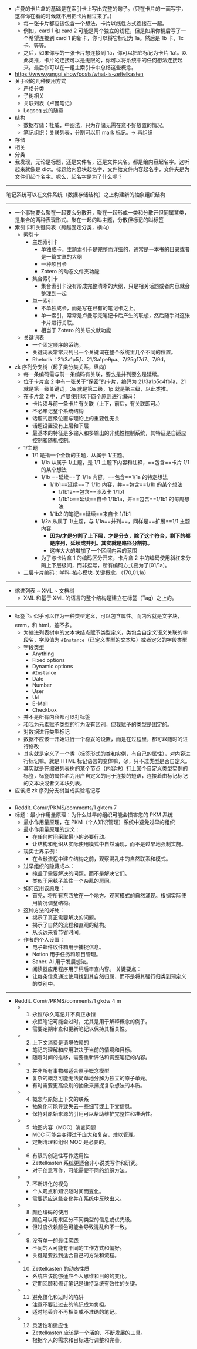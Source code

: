 - 卢曼的卡片盒的基础是在索引卡上写出完整的句子。(只在卡片的一面写字，这样你在看的时候就不用把卡片翻过来了。)
  - 每一张卡片都应该包含一个想法，卡片以线性方式连接在一起。
  - 例如，card 1 和 card 2 可能是两个独立的线程，但是如果你稍后写了一个希望连接到 card 1 的新卡，你可以将它标记为 1a。然后是 1b 卡，1c 卡，等等。
  - 之后，如果你写的一张卡片想连接到 1a，你可以把它标记为卡片 1a1。以此类推，卡片的连接可以是无限的，你可以将系统中的任何想法连接起来。最后你可以在一组主索引卡中总结这些概念。
- https://www.yangqi.show/posts/what-is-zettelkasten
- 关于树的几种使用方式
  - 严格分类
  - 子树相关
  - 关联列表（卢曼笔记）
  - Logseq 式的随意
- 结构
  - 数据存储：杜威，中图法，只为存储无需在意不好放置的情况。
  - 笔记组织：关联列表，分割可以用 mark 标记。-> 再组织
- 存储
- 相关
- 分类
- 我发现，无论是标题，还是文件名，还是文件夹名。都是给内容起名字。这听起来就像是 dict。标题给内容块起名字，文件给文件内容起名字，文件夹是为文件们起个名字。呢么，起名字是为了什么呢？

---

笔记系统可以在文件系统（数据存储结构）之上构建新的抽象组织结构

---

- 一个事物要么聚在一起要么分散开，聚在一起形成一类和分散开但同属某类，是集合的两种表现形式。聚在一起的叫主题，分散但标记的叫标签
- 索引卡和关键词表（跨越固定分类，横向）
  - 索引卡
    - 主题索引卡
      - 单独成卡。主题索引卡是完整而详细的，通常是一本书的目录或者是一篇文章的大纲
      - 一种项目卡
      - Zotero 的动态文件夹功能
    - 集合索引卡
      - 集合索引卡没有形成完整清晰的大纲，只是相关话题或者内容就会整理到一起
    - 单一索引
      - 不单独成卡，而是写在已有的笔记卡之上。
      - 单一索引，常常是卢曼写完笔记卡后产生的联想，然后随手对这张卡片进行关联。
      - 相当于 Zotero 的关联文献功能
  - 关键词表
    - 一个固定顺序的系统。
    - 关键词表常常只列出一个关键词在整个系统里几个不同的位置。
    - Rhetorik：21/3a1p5,1、21/3a1pe9pa、7/25g17d7、7/9d。
- zk 序列分支树（超子类分类关系，纵向）
  - 每一条编码需与前一条编码有关联，要么是并列要么是延续。
  - 位于卡片盒 2 中有一张关于“保密”的卡片，编码为 21/3a1p5c4fb1a，21 就是第一级关键词，3a 就是第二级，1p 就是第三级，以此类推。
  - 在卡片盒 2 中，卢曼使用以下四个原则进行编码：
    - 卡片须与前一条卡片有关联（上下，前后，有关联即可。）
    - 不必牢记整个系统结构
    - 话题的层级位置与理论上的重要性无关
    - 话题设置没有上层和下层
    - 最基本的特征是多输入和多输出的非线性控制系统，其特征是自适应控制和随机控制。
  - 1/主题
    - 1/1 是指一个全新的主题，从属于 1/主题。
      - 1/1a 从属于 1/主题，是 1/1 主题下内容和注释，==包含==卡片 1/1 的某个想法
      - 1/1b ==延续==了 1/1a 内容，==包含==1/1a 的特定想法
        - 1/1b1==延续==了 1/1b 内容，并==包含==1/1b 的某个想法
          - 1/1b1a==包含==涉及卡 1/1b1
          - 1/1b1b==延续==自卡 1/1b1a，并==包含==1/1b1 的每周想法
        - 1/1b2 的笔记==延续==来自卡 1/1b1
      - 1/2a 从属于 1/主题，与 1/1a==并列==，同样是==扩展==1/1 主题内容
        - **因为/才是分割了上下层，才是分支，除了这个符合，剩下的都是序列，延续或并列。其实就是路径分割符。**
        - 这样大大的增加了一个区间内容的范围
      - 为了与卡片盒 1 的编码区分开来，卡片盒 2 中的编码使用斜杠来分隔上下层级间，而非逗号，所有编码方式变为了[01/1a]。
  - 三层卡片编码：学科-核心模块-关键概念，（170,01,1a）

---

- 缩进列表 ~ XML ~ 文档树
  - XML 和基于 XML 的语言的整个结构是建立在标签（Tag）之上的。

---

- 标签 🏷️ 似乎可以作为一种类型定义，可以包含属性。而内容就是文字块，emm，和 html，差不多。
  - 为缩进列表树中的文本块结点赋予类型定义，类包含自定义语义关联的字段名，字段值为 `#Instance`（已定义类型的文本块）或者定义的字段类型
  - 字段类型
    - Anything
    - Fixed options
    - Dynamic options
    - `#Instance`
    - Date
    - Number
    - User
    - Url
    - E-Mail
    - Checkbox
  - 并不是所有内容都可以打标签
  - 和我为元素赋予类型的行为没有区别，但我赋予的类型是固定的。
  - 对数据进行类型标记
  - 数据不应该一开始进行一个稳妥的设置，而是在过程里，都可以随时的进行修改
  - 其实就是定义了一个类（标签形式的类和实例，有自己的属性），对内容进行标记嘛。就是 HTML 标记语言的变体嘛，😜，只不过类型是否自定义。
  - 其实就是在缩进列表树的某个节点（内容块）打上某个自定义类型实例的标签，标签的属性名为用户自定义的用于连接的短语，连接着由标记标记的文本块或者文本块列表。
- 应该把 zk 序列分支树当成实验笔记写

---

- Reddit. Com/r/PKMS/comments/1 gktem 7
- 标题：最小作用量原理：为什么过早的组织可能会损害您的 PKM 系统
  - 最小作用量原理，在 PKM（个人知识管理）系统中避免过早的组织
  - 最小作用量原理的定义：
    - 在任何时间采取最小的必要行动。
    - 让结构和组织从实际使用模式中自然涌现，而不是过早地强制实施。
  - 现实世界示例：
    - 在金融流程中建立结构之前，观察混乱中的自然联系和模式。
  - 过早组织的隐藏成本：
    - 掩盖了需要解决的问题，而不是解决它们。
    - 类似于用毯子盖住一个杂乱的房间。
  - 如何应用该原理：
    - 首先，将所有东西放在一个地方。观察模式的自然涌现。根据实际使用情况调整结构。
  - 这种方法的好处：
    - 揭示了真正需要解决的问题。
    - 揭示了自然的流程和直观的结构。
    - 从长远来看节省时间。
  - 作者的个人设置：
    - 电子邮件收件箱用于捕捉信息。
    - Notion 用于任务和项目管理。
    - Saner. Ai 用于发展想法。
    - 阅读器应用程序用于稍后审查内容。
      关键要点：
    - 让每条信息通过使用找到其自然归属，而不是将其强行归类到预定义的类别中。

---

- Reddit. Com/r/PKMS/comments/1 gkdw 4 m
  - 1.  永恒/永久笔记并不真正永恒
    - 永恒笔记可能会过时，尤其是用于解释概念的例子。
    - 需要定期审查和更新笔记以保持其相关性。
  - 2.  上下文消费是语境依赖的
    - 笔记的理解和应用取决于当前的情境和目标。
    - 随着时间的推移，需要重新评估和调整笔记的内容。
  - 3.  并非所有事物都适合原子概念模型
    - 复杂的概念可能无法简单地分解为独立的原子单元。
    - 有时需要更高级别的抽象来捕捉复杂想法的本质。
  - 4.  概念与原始上下文的联系
    - 抽象化可能导致失去一些细节或上下文信息。
    - 保持对原始来源的引用可以帮助维护完整性和准确性。
  - 5.  地图内容（MOC）演变问题
    - MOC 可能会变得过于庞大和复杂，难以管理。
    - 定期清理和组织 MOC 是必要的。
  - 6.  有限的创造性写作适用性
    - Zettelkasten 系统更适合非小说类写作和研究。
    - 对于创意写作，可能需要不同的组织方法。
  - 7.  不断进化的视角
    - 个人观点和知识随时间而变化。
    - 需要适应这些变化并在系统中反映出来。
  - 8.  颜色编码的使用
    - 颜色可以用来区分不同类型的信息或优先级。
    - 但过度依赖颜色可能会导致混乱和不一致。
  - 9.  没有单一的最佳实践
    - 不同的人可能有不同的工作方式和偏好。
    - 关键是要找到适合自己的方法和流程。
  - 10. Zettelkasten 的动态性质
    - 系统应该能够适应个人思维和目的的变化。
    - 定期回顾和修订笔记是维持系统有效性的关键。
  - 11. 避免僵化和过时的陷阱
    - 注意不要让过去的笔记成为负担。
    - 适时地丢弃不再相关或不准确的笔记。
  - 12. 灵活性和适应性
    - Zettelkasten 应该是一个活的、不断发展的工具。
    - 根据个人的需求和目标进行调整和完善。
